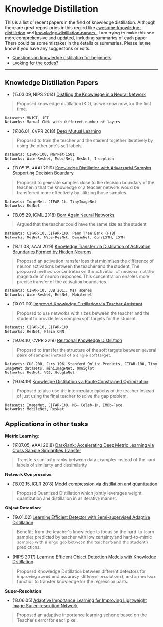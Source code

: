 



# Knowledge Distillation
This is a list of recent papers in the field of knowledge distillation. Although there are great repositories in this regard like [awesome-knowledge-distillation](https://github.com/dkozlov/awesome-knowledge-distillation) and [knowledge-distillation-papers
](https://github.com/lhyfst/knowledge-distillation-papers), I am trying to make this one more comprehensive and updated, including summaries of each paper. There could be some mistakes in the details or summaries. Please let me know if you have any suggestions or edits.

- [Questions on knowledge distillation for beginners](questions.md)
- [Looking for the codes?](implementations.md)



--------
## Knowledge Distillation Papers
- (15.03.09, NIPS 2014) [Distilling the Knowledge in a Neural Network](https://arxiv.org/abs/1503.02531)
        

> Proposed knowledge distillation (KD), as we know now, for the first
> time.

    Datasets: MNIST, JFT
    Networks: Manual CNNs with different number of layers

- (17.06.01, CVPR 2018) [Deep Mutual Learning](https://arxiv.org/abs/1706.00384)

> Proposed to train the teacher and the student together iteratively by
> using the other one's soft labels.

    Datasets: CIFAR-100, Market-1501
    Networks: Wide-ResNet, MobilNet, ResNet, Inception

- (18.05.15, AAAI 2019) [Knowledge Distillation with Adversarial Samples Supporting Decision Boundary](https://arxiv.org/abs/1805.05532)
        
> Proposed to generate samples close to the decision boundary of the teacher in that the knowledge of a teacher network would be transferred more effectively by utilizing those samples. 

    Datasets: ImageNet, CIFAR-10, TinyImageNet
    Networks: ResNet
        
- (18.05.29, ICML 2018) [Born Again Neural Networks](https://arxiv.org/abs/1805.04770)
>    Argued that the teacher could have the same size as the student.

    Datasets: CIFAR-10, CIFAR-100, Penn Tree Bank (PTB)
    Networks: ResNet, Wide-ResNet, DenseNet, ConvLSTM, LSTM

- (18.11.08, AAAI 2019) [Knowledge Transfer via Distillation of Activation Boundaries Formed by Hidden Neurons](https://arxiv.org/abs/1811.03233)

>    Proposed an activation transfer loss that minimizes the difference of neuron activations between the teacher and the student. The proposed method concentrates on the activation of neurons, not the magnitude of neuron responses. This concentration enables more precise transfer of the activation boundaries.

    Datasets: CIFAR-10, CUB 2011, MIT scenes
    Networks: Wide-ResNet, ResNet, Mobilenet

- (19.02.09) [Improved Knowledge Distillation via Teacher Assistant](https://arxiv.org/abs/1902.03393)

>    Proposed to use networks with sizes between the teacher and the student to provide less complex soft targets for the student.

    Datasets: CIFAR-10, CIFAR-100
    Networks: ResNet, Plain CNN

- (19.04.10, CVPR 2019) [Relational Knowledge Distillation](https://arxiv.org/abs/1904.05068?context=cs.LG)

> Proposed to transfer the structure of the soft targets between several pairs of samples instead of a single soft target.

    Datasets: CUB-200, Cars 196, Stanford Online Products, CIFAR-100, Tiny ImageNet datasets, miniImageNet, Omniglot
    Networks: ResNet, VGG, GoogLeNet


- (19.04.19) [Knowledge Distillation via Route Constrained Optimization](https://arxiv.org/abs/1904.09149)

>    Proposed to also use the intermediate epochs of the teacher instead of just using the final teacher to solve the gap problem.

    Datasets: ImageNet, CIFAR-100, MS- Celeb-1M, IMDb-Face
    Networks: MobileNet, ResNet

## Applications in other tasks

**Metric Learning**:
- (17.07.05, AAAI 2018) [DarkRank: Accelerating Deep Metric Learning via Cross Sample Similarities Transfer](https://arxiv.org/abs/1707.01220)

>  Transfers similarity ranks between data examples instead of the hard labels of similarity and dissimilarity

**Network Compression**: 
- (18.02.15, ICLR 2018) [Model compression via distillation and quantization](https://arxiv.org/abs/1802.05668)

>  Proposed Quantized Distillation which jointly leverages weight quantization and distillation in an iterative manner.

**Object Detection**: 
- (19.01.02) [Learning Efficient Detector with Semi-supervised Adaptive Distillation](https://arxiv.org/abs/1901.00366)

>  Benefits from the teacher's knowledge to focus on the hard-to-learn samples predicted by teacher with low certainty and hard-to-mimic samples with a large gap between the teacher’s and the student’s predictions.

- (NIPS 2017) [Learning Efficient Object Detection Models with Knowledge Distillation](https://papers.nips.cc/paper/6676-learning-efficient-object-detection-models-with-knowledge-distillation.pdf)

> Proposed Knowledge Distillation between different detectors for improving speed and accuracy (different resolutions), and a new loss function to transfer knowledge for the regression parts.

**Super-Resolution**: 
- (18.06.05) [Adaptive Importance Learning for Improving Lightweight Image Super-resolution Network](https://arxiv.org/abs/1806.01576)

>  Proposed an adaptive importance learning scheme based on the Teacher's error for each pixel.




